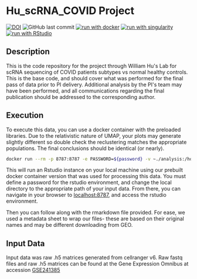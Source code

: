 # Hu_scRNA_COVID Project
[![DOI](https://zenodo.org/badge/681388913.svg)](https://zenodo.org/doi/10.5281/zenodo.10962998)
![GitHub last commit](https://img.shields.io/github/last-commit/MaGIC-Analytics/Hu_scRNA_COVID)
[![run with docker](https://img.shields.io/badge/run%20with-docker-0db7ed?labelColor=000000&logo=docker)](https://www.docker.com/)
[![run with singularity](https://img.shields.io/badge/run%20with-singularity-1d355c.svg?labelColor=000000)](https://sylabs.io/docs/)
[![run with RStudio](https://img.shields.io/badge/RStudio-75AADB?style=for-the-badge&logo=RStudio&logoColor=white)](https://posit.co/products/open-source/rstudio/)

## Description
This is the code repository for the project through William Hu's Lab for scRNA sequencing of COVID patients subtypes vs normal healthy controls. This is the base code, and should cover what was performed for the final pass of data prior to PI delivery. Additional analysis by the PI's team may have been performed, and all communications regarding the final publication should be addressed to the corresponding author. 

## Execution
To execute this data, you can use a docker container with the preloaded libraries. Due to the relativistic nature of UMAP, your plots may generate slightly different so double check the reclustering matches the appropriate populations. The final conclusions should be identical (or nearly). 

```bash
docker run --rm -p 8787:8787 -e PASSWORD=${password} -v ~./analysis:/home/rstudio alemenze/abrfseurat:v1
```
This will run an Rstudio instance on your local machine using our prebuilt docker container version that was used for processing this data. You must define a password for the rstudio environment, and change the local directory to the appropriate path of your input data. From there, you can navigate in your browser to [localhost:8787](http://localhost:8787), and access the rstudio environment. 

Then you can follow along with the rmarkdown file provided. For ease, we used a metadata sheet to wrap our files- these are based on their original names and may be different downloading from GEO. 

## Input Data
Input data was raw .h5 matrices generated from cellranger v6. Raw fastq files and raw .h5 matrices can be found at the Gene Expression Omnibus at accession [GSE241385](https://www.ncbi.nlm.nih.gov/geo/query/acc.cgi?acc=GSE241385)
